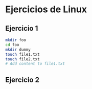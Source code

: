 # Ejercicios de Linux

## Ejercicio 1 

```bash
mkdir foo
cd foo
mkdir dummy
touch file1.txt
touch file2.txt
# Add content to file1.txt
```

## Ejercicio 2

```bash

```